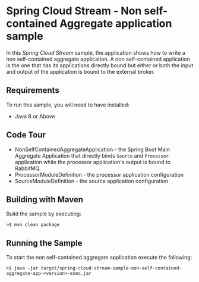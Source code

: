 Spring Cloud Stream - Non self-contained Aggregate application sample
=============================

In this *Spring Cloud Stream* sample, the application shows how to write a non self-contained aggregate application.
A non self-contained application is the one that has its applications directly bound but either or both the input and output of the application is bound to the external broker.

## Requirements

To run this sample, you will need to have installed:

* Java 8 or Above

## Code Tour

* NonSelfContainedAggregateApplication - the Spring Boot Main Aggregate Application that directly binds `Source` and `Processor` application while the processor application's output is bound to RabbitMQ.
* ProcessorModuleDefinition -  the processor application configuration
* SourceModuleDefinition - the source application configuration

## Building with Maven

Build the sample by executing:

	>$ mvn clean package

## Running the Sample

To start the non self-contained aggregate application execute the following:

	>$ java -jar target/spring-cloud-stream-sample-non-self-contained-aggregate-app-<version>-exec.jar

